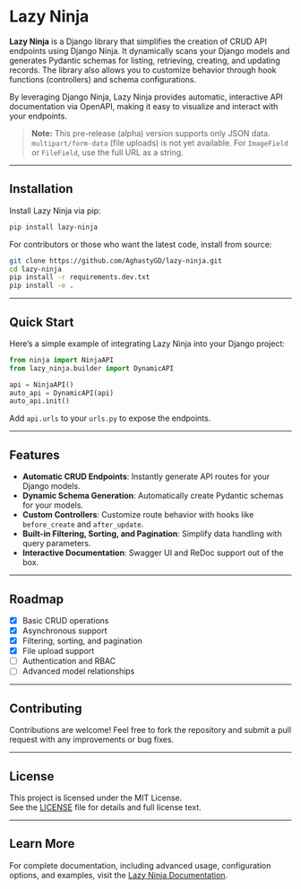 
# Lazy Ninja 

**Lazy Ninja** is a Django library that simplifies the creation of CRUD API endpoints using Django Ninja. It dynamically scans your Django models and generates Pydantic schemas for listing, retrieving, creating, and updating records. The library also allows you to customize behavior through hook functions (controllers) and schema configurations.

By leveraging Django Ninja, Lazy Ninja provides automatic, interactive API documentation via OpenAPI, making it easy to visualize and interact with your endpoints.

> **Note:** This pre-release (alpha) version supports only JSON data. `multipart/form-data` (file uploads) is not yet available. For `ImageField` or `FileField`, use the full URL as a string.

---

## Installation

Install Lazy Ninja via pip:

```bash
pip install lazy-ninja
```

For contributors or those who want the latest code, install from source:

```bash
git clone https://github.com/AghastyGD/lazy-ninja.git
cd lazy-ninja
pip install -r requirements.dev.txt
pip install -e .
```

---

## Quick Start

Here’s a simple example of integrating Lazy Ninja into your Django project:

```python
from ninja import NinjaAPI
from lazy_ninja.builder import DynamicAPI 

api = NinjaAPI()
auto_api = DynamicAPI(api)
auto_api.init()
```

Add `api.urls` to your `urls.py` to expose the endpoints.

---

## Features

- **Automatic CRUD Endpoints**: Instantly generate API routes for your Django models.
- **Dynamic Schema Generation**: Automatically create Pydantic schemas for your models.
- **Custom Controllers**: Customize route behavior with hooks like `before_create` and `after_update`.
- **Built-in Filtering, Sorting, and Pagination**: Simplify data handling with query parameters.
- **Interactive Documentation**: Swagger UI and ReDoc support out of the box.

---

## Roadmap

- [x] Basic CRUD operations  
- [x] Asynchronous support  
- [x] Filtering, sorting, and pagination  
- [X] File upload support  
- [ ] Authentication and RBAC  
- [ ] Advanced model relationships  

---

## Contributing

Contributions are welcome! Feel free to fork the repository and submit a pull request with any improvements or bug fixes.

---

## License

This project is licensed under the MIT License.  
See the [LICENSE](LICENSE) file for details and full license text.

----------

## Learn More

For complete documentation, including advanced usage, configuration options, and examples, visit the [Lazy Ninja Documentation](https://lazy-ninja.readthedocs.io).